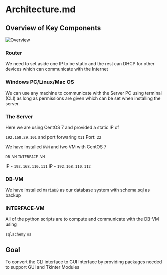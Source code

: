 # Architecture.md

## Overview of Key Components

![Overview](https://user-images.githubusercontent.com/42113685/137575029-6f4e29bb-a613-4cb5-b161-c4cf05d8e0eb.png)


### Router

We need to set aside one IP to be static and the rest can DHCP for other devices
which can communicate with the Internet


### Windows PC/Linux/Mac OS

We can use any machine to communicate with the Server PC using terminal (CLI) as long as 
permissions are given which can be set when installing the server.

### The Server

Here we are using CentOS 7 and provided a static IP of 

`192.168.29.101` and port forwaring `X11` Port: `22` 

We have installed `KVM` and two VM with CentOS 7 

`DB-VM` 		 	`INTERFACE-VM`

IP - `192.168.110.111`   IP - `192.168.110.112`


### DB-VM

We have installed `MariaDB` as our database system with schema.sql as backup


### INTERFACE-VM

All of the python scripts are to compute and communicate with the DB-VM using 

`sqlachemy` `os` 


## Goal 

To convert the CLI interface to GUI Interface by providing packages needed to 
support GUI and Tkinter Modules
